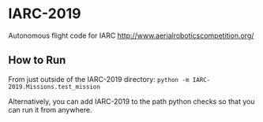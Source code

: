 # IARC-2019
Autonomous flight code for IARC http://www.aerialroboticscompetition.org/

## How to Run

From just outside of the IARC-2019 directory:
```python -m IARC-2019.Missions.test_mission```

Alternatively, you can add IARC-2019 to the path python checks so that you can run it from anywhere.
